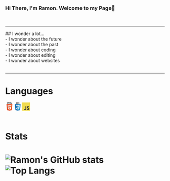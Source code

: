 ### Hi There, I'm Ramon. Welcome to my Page:wave: 
<br>
<hr>
## I wonder a lot...<br>
- I wonder about the future<br>
- I wonder about the past<br>
- I wonder about coding<br>
- I wonder about editing<br>
- I wonder about websites<br>
<br>
<hr>
 <h1>Languages</h1>
<img align="left" alt="HTML5" width="26px" src="https://raw.githubusercontent.com/github/explore/80688e429a7d4ef2fca1e82350fe8e3517d3494d/topics/html/html.png?size=48" />
<img align="left" alt="CSS3" width="26px" src="https://raw.githubusercontent.com/github/explore/80688e429a7d4ef2fca1e82350fe8e3517d3494d/topics/css/css.png?size=48" />
<img align="left" alt="Javascript" width="26px" src="https://raw.githubusercontent.com/github/explore/80688e429a7d4ef2fca1e82350fe8e3517d3494d/topics/javascript/javascript.png?size=48" />
<br>
<br>
<br>
<h1>Stats<h1>
<img alt="Ramon's GitHub stats" src="https://github-readme-stats-zotk.vercel.app/api?username=ariasramon&show_icons=true&theme=radical">
<br>
<img alt="Top Langs" src="https://github-readme-stats.vercel.app/api/top-langs/?username=ariasramon&langs_count=8&theme=dark">
